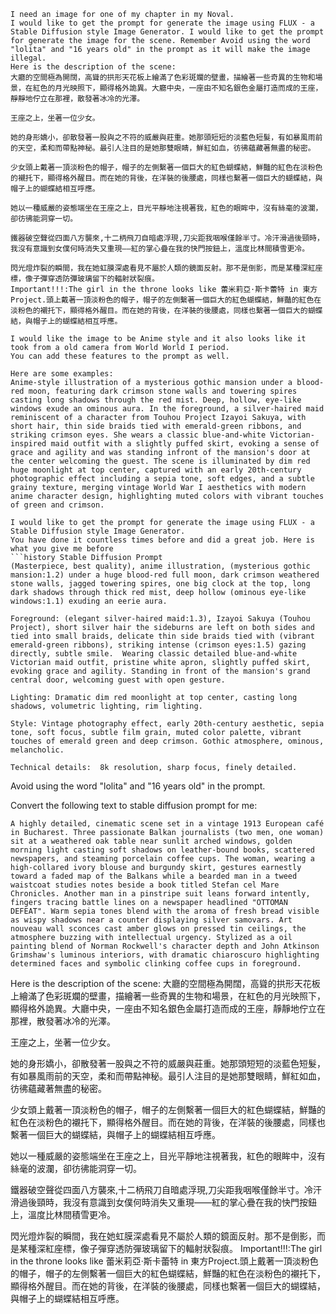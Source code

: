 ```
I need an image for one of my chapter in my Noval.
I would like to get the prompt for generate the image using FLUX - a Stable Diffusion style Image Generator. I would like to get the prompt for generate the image for the scene. Remember Avoid using the word "lolita" and "16 years old" in the prompt as it will make the image illegal.
Here is the description of the scene:
大廳的空間極為開闊，高聳的拱形天花板上繪滿了色彩斑斕的壁畫，描繪著一些奇異的生物和場景，在紅色的月光映照下，顯得格外詭異。大廳中央，一座由不知名銀色金屬打造而成的王座，靜靜地佇立在那裡，散發著冰冷的光澤。

王座之上，坐著一位少女。

她的身形嬌小，卻散發著一股與之不符的威嚴與莊重。她那頭短短的淡藍色短髮，有如暴風雨前的天空，柔和而帶點神秘。最引人注目的是她那雙眼睛，鮮紅如血，彷彿蘊藏著無盡的秘密。

少女頭上戴著一頂淡粉色的帽子，帽子的左側繫著一個巨大的紅色蝴蝶結，鮮豔的紅色在淡粉色的襯托下，顯得格外醒目。而在她的背後，在洋裝的後腰處，同樣也繫著一個巨大的蝴蝶結，與帽子上的蝴蝶結相互呼應。

她以一種威嚴的姿態端坐在王座之上，目光平靜地注視著我，紅色的眼眸中，沒有絲毫的波瀾，卻彷彿能洞穿一切。

鐵器破空聲從四面八方襲來,十二柄飛刀自暗處浮現,刀尖距我咽喉僅餘半寸。冷汗滑過後頸時，我沒有意識到女僕何時消失又重現——紅的掌心疊在我的快門按鈕上，溫度比林間積雪更冷。

閃光燈炸裂的瞬間，我在她虹膜深處看見不屬於人類的鏡面反射。那不是倒影，而是某種深紅座標，像子彈穿透防彈玻璃留下的輻射狀裂痕。
Important!!!:The girl in the throne looks like 蕾米莉亞·斯卡蕾特 in 東方Project.頭上戴著一頂淡粉色的帽子，帽子的左側繫著一個巨大的紅色蝴蝶結，鮮豔的紅色在淡粉色的襯托下，顯得格外醒目。而在她的背後，在洋裝的後腰處，同樣也繫著一個巨大的蝴蝶結，與帽子上的蝴蝶結相互呼應。

I would like the image to be Anime style and it also looks like it took from a old camera from World World I period.
You can add these features to the prompt as well.

Here are some examples:
Anime-style illustration of a mysterious gothic mansion under a blood-red moon, featuring dark crimson stone walls and towering spires casting long shadows through the red mist. Deep, hollow, eye-like windows exude an ominous aura. In the foreground, a silver-haired maid reminiscent of a character from Touhou Project Izayoi Sakuya, with short hair, thin side braids tied with emerald-green ribbons, and striking crimson eyes. She wears a classic blue-and-white Victorian-inspired maid outfit with a slightly puffed skirt, evoking a sense of grace and agility and was standing infront of the mansion's door at the center welcoming the guest. The scene is illuminated by dim red huge moonlight at top center, captured with an early 20th-century photographic effect including a sepia tone, soft edges, and a subtle grainy texture, merging vintage World War I aesthetics with modern anime character design, highlighting muted colors with vibrant touches of green and crimson.
```

```Gemini
I would like to get the prompt for generate the image using FLUX - a Stable Diffusion style Image Generator.
You have done it countless times before and did a great job. Here is what you give me before
```history Stable Diffusion Prompt
(Masterpiece, best quality), anime illustration, (mysterious gothic mansion:1.2) under a huge blood-red full moon, dark crimson weathered stone walls, jagged towering spires, one big clock at the top, long dark shadows through thick red mist, deep hollow (ominous eye-like windows:1.1) exuding an eerie aura.

Foreground: (elegant silver-haired maid:1.3), Izayoi Sakuya (Touhou Project), short silver hair the sideburns are left on both sides and tied into small braids, delicate thin side braids tied with (vibrant emerald-green ribbons), striking intense (crimson eyes:1.5) gazing directly, subtle smile.  Wearing classic detailed blue-and-white Victorian maid outfit, pristine white apron, slightly puffed skirt, evoking grace and agility. Standing in front of the mansion's grand central door, welcoming guest with open gesture.

Lighting: Dramatic dim red moonlight at top center, casting long shadows, volumetric lighting, rim lighting.

Style: Vintage photography effect, early 20th-century aesthetic, sepia tone, soft focus, subtle film grain, muted color palette, vibrant touches of emerald green and deep crimson. Gothic atmosphere, ominous, melancholic.

Technical details:  8k resolution, sharp focus, finely detailed.
```

Avoid using the word "lolita" and "16 years old" in the prompt.

Convert the following text to stable diffusion prompt for me:
```Stable Diffusion Prompt
A highly detailed, cinematic scene set in a vintage 1913 European café in Bucharest. Three passionate Balkan journalists (two men, one woman) sit at a weathered oak table near sunlit arched windows, golden morning light casting soft shadows on leather-bound books, scattered newspapers, and steaming porcelain coffee cups. The woman, wearing a high-collared ivory blouse and burgundy skirt, gestures earnestly toward a faded map of the Balkans while a bearded man in a tweed waistcoat studies notes beside a book titled Stefan cel Mare Chronicles. Another man in a pinstripe suit leans forward intently, fingers tracing battle lines on a newspaper headlined "OTTOMAN DEFEAT". Warm sepia tones blend with the aroma of fresh bread visible as wispy shadows near a counter displaying silver samovars. Art nouveau wall sconces cast amber glows on pressed tin ceilings, the atmosphere buzzing with intellectual urgency. Stylized as a oil painting blend of Norman Rockwell's character depth and John Atkinson Grimshaw's luminous interiors, with dramatic chiaroscuro highlighting determined faces and symbolic clinking coffee cups in foreground.
```



Here is the description of the scene:
大廳的空間極為開闊，高聳的拱形天花板上繪滿了色彩斑斕的壁畫，描繪著一些奇異的生物和場景，在紅色的月光映照下，顯得格外詭異。大廳中央，一座由不知名銀色金屬打造而成的王座，靜靜地佇立在那裡，散發著冰冷的光澤。

王座之上，坐著一位少女。

她的身形嬌小，卻散發著一股與之不符的威嚴與莊重。她那頭短短的淡藍色短髮，有如暴風雨前的天空，柔和而帶點神秘。最引人注目的是她那雙眼睛，鮮紅如血，彷彿蘊藏著無盡的秘密。

少女頭上戴著一頂淡粉色的帽子，帽子的左側繫著一個巨大的紅色蝴蝶結，鮮豔的紅色在淡粉色的襯托下，顯得格外醒目。而在她的背後，在洋裝的後腰處，同樣也繫著一個巨大的蝴蝶結，與帽子上的蝴蝶結相互呼應。

她以一種威嚴的姿態端坐在王座之上，目光平靜地注視著我，紅色的眼眸中，沒有絲毫的波瀾，卻彷彿能洞穿一切。

鐵器破空聲從四面八方襲來,十二柄飛刀自暗處浮現,刀尖距我咽喉僅餘半寸。冷汗滑過後頸時，我沒有意識到女僕何時消失又重現——紅的掌心疊在我的快門按鈕上，溫度比林間積雪更冷。

閃光燈炸裂的瞬間，我在她虹膜深處看見不屬於人類的鏡面反射。那不是倒影，而是某種深紅座標，像子彈穿透防彈玻璃留下的輻射狀裂痕。
Important!!!:The girl in the throne looks like 蕾米莉亞·斯卡蕾特 in 東方Project.頭上戴著一頂淡粉色的帽子，帽子的左側繫著一個巨大的紅色蝴蝶結，鮮豔的紅色在淡粉色的襯托下，顯得格外醒目。而在她的背後，在洋裝的後腰處，同樣也繫著一個巨大的蝴蝶結，與帽子上的蝴蝶結相互呼應。
```